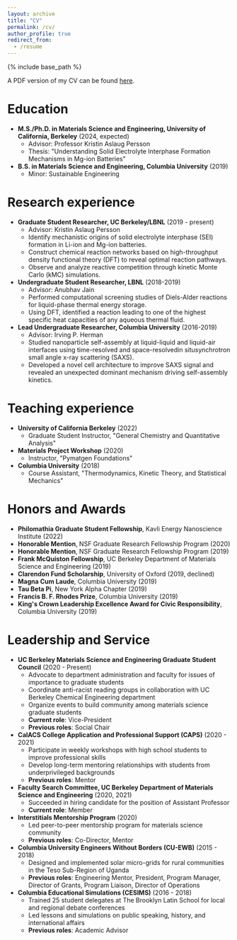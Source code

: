 ```yaml
---
layout: archive
title: "CV"
permalink: /cv/
author_profile: true
redirect_from:
  - /resume
---
```


{% include base_path %}

A PDF version of my CV can be found [here](/files/evan_spotte-smith_cv.pdf).

Education
======
* **M.S./Ph.D. in Materials Science and Engineering, University of California, Berkeley** (2024, expected)
  * Advisor: Professor Kristin Aslaug Persson
  * Thesis: "Understanding Solid Electrolyte Interphase Formation Mechanisms in Mg-ion Batteries"
* **B.S. in Materials Science and Engineering, Columbia University** (2019)
  * Minor: Sustainable Engineering

Research experience
======
* **Graduate Student Researcher, UC Berkeley/LBNL** (2019 - present)
  * Advisor: Kristin Aslaug Persson
  * Identify mechanistic origins of solid electrolyte interphase (SEI) formation in Li-ion and Mg-ion batteries.
  * Construct chemical reaction networks based on high-throughput density functional theory (DFT) to reveal optimal reaction pathways.
  * Observe and analyze reactive competition through kinetic Monte Carlo (kMC) simulations.
* **Undergraduate Student Researcher, LBNL** (2018-2019)
  * Advisor: Anubhav Jain
  * Performed computational screening studies of Diels-Alder reactions for liquid-phase thermal energy storage.
  * Using DFT, identified a reaction leading to one of the highest specific heat capacities of any aqueous thermal fluid.
* **Lead Undergraduate Researcher, Columbia University** (2016-2019)
  * Advisor: Irving P. Herman
  * Studied nanoparticle self-assembly at liquid-liquid and liquid-air interfaces using time-resolved and space-resolvedin situsynchrotron small angle x-ray scattering (SAXS).
  * Developed a novel cell architecture to improve SAXS signal and revealed an unexpected dominant mechanism driving self-assembly kinetics.
  
Teaching experience
======
* **University of California Berkeley** (2022)
  * Graduate Student Instructor, "General Chemistry and Quantitative Analysis"
* **Materials Project Workshop** (2020)
  * Instructor, "Pymatgen Foundations"
* **Columbia University** (2018)
  * Course Assistant, "Thermodynamics, Kinetic Theory, and Statistical Mechanics"
  
Honors and Awards
======

* **Philomathia Graduate Student Fellowship**, Kavli Energy Nanoscience Institute (2022)
* **Honorable Mention**, NSF Graduate Research Fellowship Program (2020)
* **Honorable Mention**, NSF Graduate Research Fellowship Program (2019)
* **Frank McQuiston Fellowship**, UC Berkeley Department of Materials Science and Engineering (2019)
* **Clarendon Fund Scholarship**, University of Oxford (2019, declined)
* **Magna Cum Laude**, Columbia University (2019)
* **Tau Beta Pi**, New York Alpha Chapter (2019)
* **Francis B. F. Rhodes Prize**, Columbia University (2019)
* **King's Crown Leadership Excellence Award for Civic Responsibility**, Columbia University (2019)
  
Leadership and Service
======
* **UC Berkeley Materials Science and Engineering Graduate Student Council** (2020 - Present)
  * Advocate to department administration and faculty for issues of importance to graduate students
  * Coordinate anti-racist reading groups in collaboration with UC Berkeley Chemical Engineering department
  * Organize events to build community among materials science graduate students
  * **Current role**: Vice-President
  * **Previous roles**: Social Chair
* **CalACS College Application and Professional Support (CAPS)** (2020 - 2021)
  * Participate in weekly workshops with high school students to improve professional skills
  * Develop long-term mentoring relationships with students from underprivileged backgrounds
  * **Previous roles**: Mentor
* **Faculty Search Committee, UC Berkeley Department of Materials Science and Engineering** (2020, 2021)
  * Succeeded in hiring candidate for the position of Assistant Professor
  * **Current role**: Member
* **Interstitials Mentorship Program** (2020)
  * Led peer-to-peer mentorship program for materials science community
  * **Previous roles**: Co-Director, Mentor
* **Columbia University Engineers Without Borders (CU-EWB)** (2015 - 2018)
  * Designed and implemented solar micro-grids for rural communities in the Teso Sub-Region of Uganda
  * **Previous roles**: Engineering Mentor, President, Program Manager, Director of Grants, Program Liaison, Director of Operations
* **Columbia Educational Simulations (CESIMS)** (2016 - 2018)
  * Trained 25 student delegates at The Brooklyn Latin School for local and regional debate conferences
  * Led lessons and simulations on public speaking, history, and international affairs
  * **Previous roles**: Academic Advisor